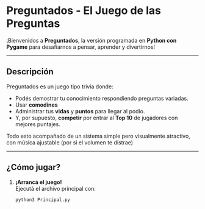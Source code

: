 # **Preguntados - El Juego de las Preguntas**

¡Bienvenidos a **Preguntados**, la versión programada en **Python con Pygame** para desafiarnos a pensar, aprender y divertirnos! 

---

## **Descripción**

Preguntados es un juego tipo trivia donde:
- Podés demostrar tu conocimiento respondiendo preguntas variadas.
- Usar **comodines**
- Administrar tus **vidas** y **puntos** para llegar al podio.
- Y, por supuesto, **competir** por entrar al **Top 10** de jugadores con mejores puntajes.

Todo esto acompañado de un sistema simple pero visualmente atractivo, con música ajustable (por si el volumen te distrae) 

---

## **¿Cómo jugar?**

1. **¡Arrancá el juego!**  
   Ejecutá el archivo principal con:
   ```bash
   python3 Principal.py
